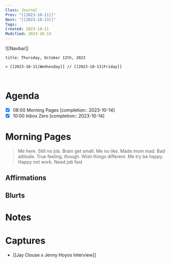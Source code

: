```yaml
---
Class: Journal
Prev: "[[2023-10-11]]"
Next: "[[2023-10-13]]"
Tags: 
Created: 2023-10-11
Modified: 2023-10-14
---
```


![[Navbar]]

```ad-date
title: Thursday, October 12th, 2023

> [[2023-10-11|Wednesday]] // [[2023-10-13|Friday]]



```

# Agenda

- [x] 08:00 Morning Pages [completion:: 2023-10-14]
- [x] 10:00 Inbox Zero [completion:: 2023-10-14]

# Morning Pages

> Me here. Still no job. Brain get small. Me no like. Made mom mad. Bad attitude. True feeling, though. Wish things different. Me try be happy. Happy not work. Need job fast

## Affirmations

## Blurts

# Notes

# Captures

- [[Jay Clouse x Jenny Hoyos Interview]]
